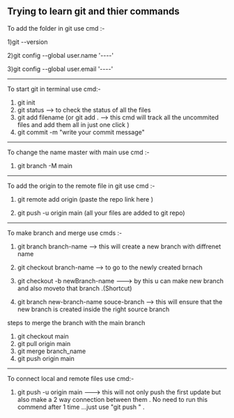 Trying to learn git and thier commands 
----------------------------------------------------------------------------------------------------------
To add the folder in git use cmd :-

 1)git --version

 2)git config --global user.name '----'

 3)git config --global user.email '----'

----------------------------------------------------------------------------------------------------------

To start git in terminal use cmd:-

 1) git init
 2) git status --> to check the status of all the files 
 3) git add filename (or git add . --> this cmd  will track all the uncommited files and add them all in just one click ) 
 4) git commit -m "write your commit message"

 ---------------------------------------------------------------------------------------------------------

 To change the name master with main use cmd :-
  1) git  branch -M main


----------------------------------------------------------------------------------------------------------
To add the origin to the remote file in git use cmd :-
 1) git remote add origin (paste the repo link here )

 2) git push -u origin main (all your files are added to git repo)

----------------------------------------------------------------------------------------------------------
To make branch and merge use cmds :-
 1) git branch branch-name --> this will create a new branch with diffrenet name

 2) git checkout branch-name --> to go to the newly created brnach 

 3) git checkout -b newBranch-name  ---> by this u can make new branch and also moveto that branch .(Shortcut)

 4) git branch new-branch-name souce-branch --> this will ensure that the new branch is created inside the right source branch

  steps to merge the branch with the main branch
  1) git checkout main
  2) git pull origin main
  3) git merge branch_name
  4) git push origin main

----------------------------------------------------------------------------------------------------------
To connect local and remote files use cmd:- 
 1) git push -u origin main ---> this will not only push the first update but also make a 2 way connection between them . No need to run this commend after 1 time ...just use "git push " .
 

